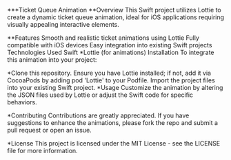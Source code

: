 ***Ticket Queue Animation
**Overview
This Swift project utilizes Lottie to create a dynamic ticket queue animation, ideal for iOS applications requiring visually appealing interactive elements.

**Features
Smooth and realistic ticket animations using Lottie
Fully compatible with iOS devices
Easy integration into existing Swift projects
Technologies Used
Swift
*Lottie (for animations)
Installation
To integrate this animation into your project:

*Clone this repository.
Ensure you have Lottie installed; if not, add it via CocoaPods by adding pod 'Lottie' to your Podfile.
Import the project files into your existing Swift project.
*Usage
Customize the animation by altering the JSON files used by Lottie or adjust the Swift code for specific behaviors.

*Contributing
Contributions are greatly appreciated. If you have suggestions to enhance the animations, please fork the repo and submit a pull request or open an issue.

*License
This project is licensed under the MIT License - see the LICENSE file for more information.
